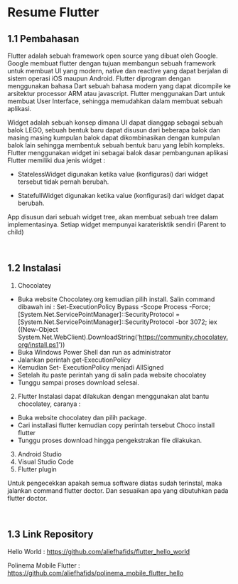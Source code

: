 <h1>Resume Flutter</h1>

## 1.1 Pembahasan
Flutter adalah sebuah framework open source yang dibuat oleh Google. Google membuat flutter dengan tujuan membangun sebuah framework untuk membuat UI yang modern, native dan reactive yang dapat berjalan di sistem operasi iOS maupun Android. Flutter diprogram dengan menggunakan bahasa Dart sebuah bahasa modern yang dapat dicompile ke arsitektur processor ARM atau javascript. Flutter menggunakan Dart untuk membuat User Interface, sehingga memudahkan dalam membuat sebuah aplikasi.

Widget adalah sebuah konsep dimana UI dapat dianggap sebagai sebuah balok LEGO, sebuah bentuk baru dapat disusun dari beberapa balok dan masing masing kumpulan balok dapat dikombinasikan dengan kumpulan balok lain sehingga membentuk sebuah bentuk baru yang lebih kompleks. Flutter menggunakan widget ini sebagai balok dasar pembangunan aplikasi
Flutter memiliki dua jenis widget :  
- StatelessWidget digunakan ketika value (konfigurasi) dari widget tersebut tidak pernah berubah.

- StatefullWidget digunakan ketika value (konfigurasi) dari widget dapat berubah.

App disusun dari sebuah widget tree, akan membuat sebuah tree dalam implementasinya. Setiap widget mempunyai karaterisktik sendiri (Parent to child)

<br>

## 1.2 Instalasi
1. Chocolatey
- Buka website Chocolatey.org kemudian pilih install. Salin command dibawah ini :
          Set-ExecutionPolicy Bypass -Scope Process -Force; [System.Net.ServicePointManager]::SecurityProtocol = [System.Net.ServicePointManager]::SecurityProtocol -bor 3072; iex ((New-Object System.Net.WebClient).DownloadString('https://community.chocolatey.org/install.ps1'))
- Buka Windows Power Shell dan run as administrator
- Jalankan perintah get-ExecutionPolicy
- Kemudian Set- ExecutionPolicy menjadi AllSigned
- Setelah itu paste perintah yang di salin pada website chocolatey
- Tunggu sampai proses download selesai.

2. Flutter
Instalasi dapat dilakukan dengan menggunakan alat bantu chocolatey, caranya :
- Buka website chocolatey dan pilih package.
- Cari installasi flutter kemudian copy perintah tersebut 
Choco install flutter
- Tunggu proses download hingga pengekstrakan file dilakukan.

3. Android Studio
4. Visual Studio Code
5. Flutter plugin

Untuk pengecekkan apakah semua software diatas sudah terinstal, maka jalankan command flutter doctor. Dan sesuaikan apa yang dibutuhkan pada flutter doctor.

<br>

## 1.3 Link Repository
Hello World :
https://github.com/aliefhafids/flutter_hello_world

Polinema Mobile Flutter :
https://github.com/aliefhafids/polinema_mobile_flutter_hello





